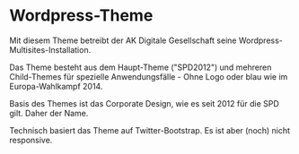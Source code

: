 # Wordpress-Theme
Mit diesem Theme betreibt der AK Digitale Gesellschaft seine Wordpress-Multisites-Installation.

Das Theme besteht aus dem Haupt-Theme ("SPD2012") und mehreren Child-Themes für spezielle Anwendungsfälle - Ohne Logo oder blau wie im Europa-Wahlkampf 2014.

Basis des Themes ist das Corporate Design, wie es seit 2012 für die SPD gilt. Daher der Name.

Technisch basiert das Theme auf Twitter-Bootstrap. Es ist aber (noch) nicht responsive.

